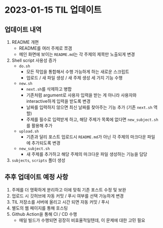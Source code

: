 # 2023-01-15 TIL 업데이트

## 업데이트 내역

1. README 개편
   - README를 여러 주제로 쪼갬
   - 메인 화면에 보이는 `README.md`는 각 주제의 제목만 노출되게 변경
2. Shell script 사용성 증가
   - `do.sh`
     - 모든 작업을 통합해서 수행 가능하게 하는 새로운 스크립트
     - 업로드 / 새 파일 생성 / 새 주제 생성 세 가지 기능 수행
   - `new.sh`
     - `next.sh`를 삭제하고 병합
     - 기존처럼 argument로 사용자 입력을 받는 게 아니라 사용자와 interactive하게 입력을 받도록 변경
     - 날짜를 입력하지 않으면 최신 날짜를 찾아주는 기능 추가 (기존 `next.sh` 역할)
     - 주제를 필수로 입력받게 하고, 해당 주제가 목록에 없다면 `new_subject.sh`를 활용해 추가
   - `upload.sh`
     - 기존과 달리 포스트 업로드시 `README.md`가 아닌 각 주제의 마크다운 파일에 추가되도록 변경
   - `new_subject.sh`
     - 새 주제를 추가하고 해당 주제의 마크다운 파일 생성하는 기능을 담당
3. `subjects`, `scripts` 폴더 생성

## 추후 업데이트 예정 사항

1. 주제를 더 명확하게 분리하고 이에 맞춰 기존 포스트 수정 및 보완
2. 업로드 시 깃허브에 자동 커밋 / 푸시 여부를 선택 가능하게 변경
3. TIL 저장소를 서버에 올리고 시간 되면 자동 커밋 / 푸시
4. 별도의 웹 페이지를 통해 호스팅
5. Github Action을 통해 CI / CD 수행
   - 매일 빌드가 수행되면 굉장히 비효율적일텐데, 이 문제에 대한 고민 필요
